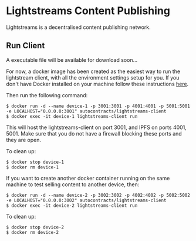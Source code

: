 # Lightstreams Content Publishing

Lightstreams is a decentralised content publishing network. 


## Run Client

A executable file will be available for download soon...

For now, a docker image has been created as the easiest way to run the lightstream client, with all the environment settings setup for you. If you don't have Docker installed on your machine follow these instructions [here](https://docs.docker.com/engine/installation/). 

Then run the following command:
```
$ docker run -d --name device-1 -p 3001:3001 -p 4001:4001 -p 5001:5001 -e LOCALHOST="0.0.0.0:3001" autocontracts/lightstreams-client
$ docker exec -it device-1 lightstreams-client run
```

This will host the lightstreams-client on port 3001, and IPFS on ports 4001, 5001.
Make sure that you do not have a firewall blocking these ports and they are open.

To clean up:
```
$ docker stop device-1
$ docker rm device-1
```

If you want to create another docker container running on the same machine to test selling content to another device, then:
```
$ docker run -d --name device-2 -p 3002:3002 -p 4002:4002 -p 5002:5002 -e LOCALHOST="0.0.0.0:3002" autocontracts/lightstreams-client
$ docker exec -it device-2 lightstreams-client run
```

To clean up:
```
$ docker stop device-2
$ docker rm device-2
```
